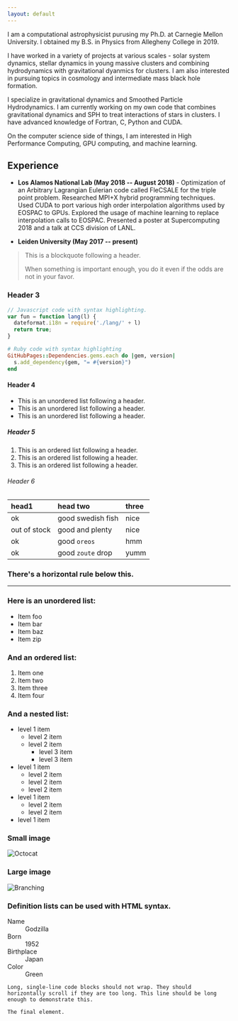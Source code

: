 ```yaml
---
layout: default
---
```


I am a computational astrophysicist purusing my Ph.D. at Carnegie Mellon University. I obtained my B.S. in Physics from Allegheny College in 2019.

I have worked in a variety of projects at various scales - solar system dynamics, stellar dynamics in young massive clusters and combining hydrodynamics with gravitational dyanmics for clusters. I am also interested in pursuing topics in cosmology and intermediate mass black hole formation.

I specialize in gravitational dynamics and Smoothed Particle Hydrodynamics. I am currently working on my own code that combines gravitational dynamics and SPH to treat interactions of stars in clusters. I have advanced knowledge of Fortran, C, Python and CUDA.  

On the computer science side of things, I am interested in High Performance Computing, GPU computing, and machine learning.

## Experience

* **Los Alamos National Lab (May 2018 -- August 2018)** - Optimization of an Arbitrary Lagrangian Eulerian code called FleCSALE for the triple point problem. Researched MPI+X hybrid programming techniques. Used CUDA to port various high order interpolation algorithms used by EOSPAC to GPUs. Explored the usage of machine learning to replace interpolation calls to EOSPAC. Presented a poster at Supercomputing 2018 and a talk at CCS division of LANL.

* **Leiden University (May 2017 -- present)**

> This is a blockquote following a header.
>
> When something is important enough, you do it even if the odds are not in your favor.

### Header 3

```js
// Javascript code with syntax highlighting.
var fun = function lang(l) {
  dateformat.i18n = require('./lang/' + l)
  return true;
}
```

```ruby
# Ruby code with syntax highlighting
GitHubPages::Dependencies.gems.each do |gem, version|
  s.add_dependency(gem, "= #{version}")
end
```

#### Header 4

*   This is an unordered list following a header.
*   This is an unordered list following a header.
*   This is an unordered list following a header.

##### Header 5

1.  This is an ordered list following a header.
2.  This is an ordered list following a header.
3.  This is an ordered list following a header.

###### Header 6

| head1        | head two          | three |
|:-------------|:------------------|:------|
| ok           | good swedish fish | nice  |
| out of stock | good and plenty   | nice  |
| ok           | good `oreos`      | hmm   |
| ok           | good `zoute` drop | yumm  |

### There's a horizontal rule below this.

* * *

### Here is an unordered list:

*   Item foo
*   Item bar
*   Item baz
*   Item zip

### And an ordered list:

1.  Item one
1.  Item two
1.  Item three
1.  Item four

### And a nested list:

- level 1 item
  - level 2 item
  - level 2 item
    - level 3 item
    - level 3 item
- level 1 item
  - level 2 item
  - level 2 item
  - level 2 item
- level 1 item
  - level 2 item
  - level 2 item
- level 1 item

### Small image

![Octocat](https://assets-cdn.github.com/images/icons/emoji/octocat.png)

### Large image

![Branching](https://guides.github.com/activities/hello-world/branching.png)


### Definition lists can be used with HTML syntax.

<dl>
<dt>Name</dt>
<dd>Godzilla</dd>
<dt>Born</dt>
<dd>1952</dd>
<dt>Birthplace</dt>
<dd>Japan</dd>
<dt>Color</dt>
<dd>Green</dd>
</dl>

```
Long, single-line code blocks should not wrap. They should horizontally scroll if they are too long. This line should be long enough to demonstrate this.
```

```
The final element.
```
